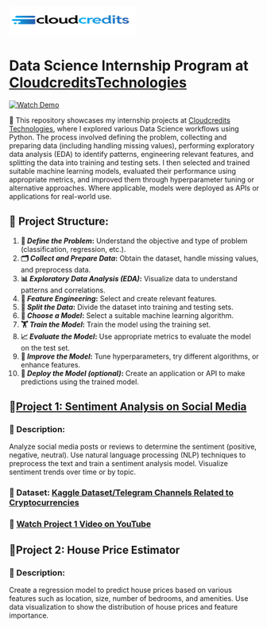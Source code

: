 [![image](https://github.com/jcdumlao14/CloudcreditsTechnologies-Data-Science-Internship/blob/main/Cloudtech.png?raw=true)](https://cloudcreditstechnologies.in/)

# Data Science Internship Program at [CloudcreditsTechnologies](https://cloudcreditstechnologies.in/)

[![Watch Demo](https://github.com/jcdumlao14/CloudcreditsTechnologies-Data-Science-Internship/blob/main/cloudCredit-ezgif.com-video-to-gif-converter.gif)](https://cloudcreditstechnologies.in/)

💼 This repository showcases my internship projects at [Cloudcredits Technologies](https://www.linkedin.com/company/cloudcredits-technology-pvt-ltd/), where I explored various Data Science workflows using Python. The process involved defining the problem, collecting and preparing data (including handling missing values), performing exploratory data analysis (EDA) to identify patterns, engineering relevant features, and splitting the data into training and testing sets. I then selected and trained suitable machine learning models, evaluated their performance using appropriate metrics, and improved them through hyperparameter tuning or alternative approaches. Where applicable, models were deployed as APIs or applications for real-world use.

## **🔧 Project Structure:**
1. **🧠 *Define the Problem*:** Understand the objective and type of problem (classification, regression, etc.).
2. **🗂️ *Collect and Prepare Data*:** Obtain the dataset, handle missing values, and preprocess data.
3. **📊 *Exploratory Data Analysis (EDA)*:** Visualize data to understand patterns and correlations.
4. **🧪 *Feature Engineering*:** Select and create relevant features.
5. **🔀 *Split the Data*:** Divide the dataset into training and testing sets.
6. **🤖 *Choose a Model*:** Select a suitable machine learning algorithm.
7. **🏋️ *Train the Model*:** Train the model using the training set.
8. **📈 *Evaluate the Model*:** Use appropriate metrics to evaluate the model on the test set.
9. **🔧 *Improve the Model*:** Tune hyperparameters, try different algorithms, or enhance features.
10. **🚀 *Deploy the Model (optional)*:** Create an application or API to make predictions using the trained model.

## 🔹[Project 1: Sentiment Analysis on Social Media](https://github.com/jcdumlao14/CloudcreditsTechnologies-Data-Science-Internship/blob/main/Project_1_Sentiment_Analysis_on_Social_Media.ipynb)
### 📝 Description: 
Analyze social media posts or reviews to determine the sentiment (positive, negative, neutral). Use natural language processing (NLP) techniques to preprocess the text and train a sentiment analysis model. Visualize sentiment trends over time or by 
topic.
### 📂 Dataset: [Kaggle Dataset/Telegram Channels Related to Cryptocurrencies](https://www.kaggle.com/datasets/jocelyndumlao/telegram-channels-related-to-cryptocurrencies)
### 🎥 **[Watch Project 1 Video on YouTube](https://youtu.be/A6P8oUGAhsI)**


## 🔹Project 2: House Price Estimator 
### 📝 Description: 
Create a regression model to predict house prices based on various features such as location, size, number of bedrooms, and amenities. Use data visualization to show the distribution of house prices and feature importance.







